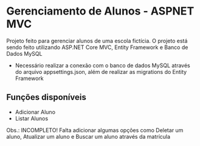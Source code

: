 # Gerenciamento de Alunos - ASPNET MVC
Projeto feito para gerenciar alunos de uma escola fictícia. O projeto está sendo feito utilizando ASP.NET Core MVC, Entity Framework e Banco de Dados MySQL
* Necessário realizar a conexão com o banco de dados MySQL através do arquivo appsettings.json, além de realizar as migrations do Entity Framework

## Funções disponíveis
* Adicionar Aluno
* Listar Alunos


Obs.: INCOMPLETO! Falta adicionar algumas opções como Deletar um aluno, Atualizar um aluno e Buscar um aluno através da matrícula
